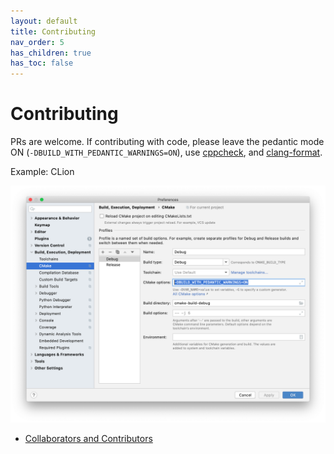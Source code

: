 ```yaml
---
layout: default
title: Contributing
nav_order: 5
has_children: true
has_toc: false
---
```

# Contributing

PRs are welcome. If contributing with code, please leave the pedantic mode ON (`-DBUILD_WITH_PEDANTIC_WARNINGS=ON`), use [cppcheck](http://cppcheck.sourceforge.net), and [clang-format](https://clang.llvm.org/docs/ClangFormat.html).


Example: CLion
    
![CLion Settings with Pedantic Mode](images/pedantic_clion.png)
    



- [Collaborators and Contributors](contributing/collaborators-and-contributors.md)


<!-- Generated with mdsplit: https://github.com/alandefreitas/mdsplit -->
